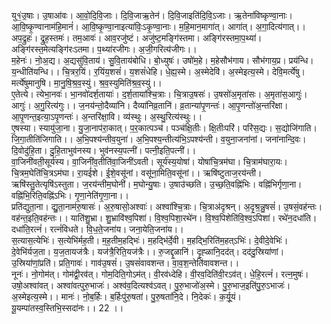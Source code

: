 

  
यु१॒॑उ॒षाः। उ॒षाआ॑वः। आ॒वो॒दि॒वि॒जाः। दि॒वि॒जाऋ॒तेन॑। दि॒वि॒जाइति॑दि॒वि॒ऽजाः। ऋ॒तेना॑विष्कृण्वा॒नाः। आ॒वि॒ष्कृ॒ण्वानाम॑हि॒मानं॑। आ॒वि॒ष्कृ॒ण्वा॒नाइत्या॑विः॒ऽकृ॒ण्वा॒नाः। म॒हि॒मान॒मागा॑त्। आगा॑त्। अ॒गा॒दित्य॑गात्।। अप॒द्रुहः॑। द्रुह॒स्तमः॑। तम॒आवः॑। आव॒रजु॑ष्टं। अजु॑ष्ट॒मङ्गि॑स्तमा। अङ्गि॑रस्तमा॒प॒थ्या॑। अङ्गि॑रस्त॒मेत्यङ्गि॑रःऽतमा। प॒थ्या॑रजीगः। अ॒जी॒गरित्य॑जीगः।।  
म॒हेनः॑। नो॒अ॒द्य। अ॒द्यसु॑वि॒ताय॑। सु॒वि॒ताय॑बोधि। बो॒ध्युषः॑। उषो॑म॒हे। म॒हेसौभ॑गाय। सौभ॑गाय॒प्र। प्रय॑न्धि। य॒न्धीति॑यन्धि।। चि॒त्रर॒यिं। र॒यिंय॒शसं॑। य॒शसं॑धेहि। धे॒ह्य॒स्मे। अ॒स्मेदेवि॑। अ॒स्मेइत्य॒स्मे। देवि॒मर्त्ये॑षु। मर्त्ये॑षुमानुषि। मा॒नु॒षि॒श्र॒व॒स्युं। श्र॒व॒स्युमिति॑श्र॒व॒स्युं।।  
ए॒तेत्ये। त्येभा॒नवः॑। भा॒नवो॑दर्श॒तायाः॑। द॒र्श॒ताया॑श्चि॒त्राः। चि॒त्राउ॒षसः॑। उ॒षसो॑अ॒मृता॑सः। अ॒मृता॑स॒आगुः॑। आगुः॑। अ॒गु॒रित्य॑गुः।। ज॒नय॑न्तो॒दैव्या॑नि। दैव्या॑निव्र॒तानि॑। व्र॒तान्या॑पृ॒णन्तः॑। आ॒पृ॒णन्तो॑अ॒न्तरि॑क्षा। आ॒पृ॒णन्त॒इत्या॒ऽपृ॒णन्तः॑। अ॒न्तरि॑क्षा॒वि। व्य॑स्थुः। अ॒स्थु॒रित्य॑स्थुः।।  
ए॒षस्या। स्यायु॑जा॒ना। यु॒जा॒नाप॑रा॒कात्। प॒र॒कात्पञ्च॑। पञ्च॑क्षि॒तीः। क्षि॒तीःपरि॑। परि॑स॒द्यः। स॒द्योजि॑गाति। जि॒गा॒तीति॑जिगाति।। अ॒भि॒पश्य॑न्तीव॒युना॑। अ॒भि॒पश्य॒न्तीत्य॑भि॒ऽपश्य॑न्ती। व॒युना॒जना॑नां। जना॑नान्दि॒वः। दि॒वोदु॑हि॒ता। दु॒हि॒ताभुव॑नस्य। भुव॑नस्य॒पत्नी॑। पत्नी॒इति॒पत्नी॑।।  
वा॒जिनी॑वती॒सूर्य॑स्य। वा॒जिनी॑व॒तीति॑वा॒जिनी॑ऽवती। सूर्य॑स्य॒योषा॑। योषा॑चि॒त्रम॑घा। चि॒त्राम॑घारा॒यः। चि॒त्रम॒घेति॑चि॒त्रऽम॑घा। रा॒यई॑शे। ई॒शे॒वसू॑नां। वसू॑ना॒मिति॒वसू॑नां।। ऋषि॑ष्टुताज॒रय॑न्ती। ऋषि॑स्तु॒तेत्यृषि॑ऽस्तुता। ज॒रय॑न्तीम॒घोनी॑। म॒घोन्यु॒षाः। उ॒षाउ॑च्छति। उ॒च्छ॒ति॒वह्नि॑भिः। वह्नि॑भिर्गृणा॒ना। वह्नि॑भि॒रिति॒वह्नि॑ऽभिः। गृ॒णा॒नेति॑गृ॒णा॒ना।।  
प्रति॑द्युता॒ना। द्यु॒ता॒नाम॑रु॒षासः॑। अ॒रु॒षासो॒अश्वाः॑। अश्वा॑श्चि॒त्राः। चि॒त्राअ॑दृश्रन्। अ॒दृ॒श्र॒न्नु॒षसं॑। उ॒षसं॒वह॑न्तः। वह॑न्त॒इति॒वह॑न्तः।। याति॑शु॒भ्रा। शु॒भ्रावि॑श्व॒पिशा॑। वि॒श्व॒पिशा॒रथे॑न। वि॒श्व॒पिशेति॑वि॒श्व॒ऽपिशा॑। रथे॑न॒दधा॑ति। दधा॑ति॒रत्नं॑। रत्नं॑विधते। वि॒ध॒ते॒जना॑य। जना॒येति॒जना॑य।।  
स॒त्यास॒त्येभिः॑। स॒त्येभि॑र्मह॒ती। म॒ह॒तीम॒हद्भिः॑। म॒हद्भि॑र्दे॒वी। म॒हद्भि॒रिति॑म॒हत्ऽभिः॑। दे॒वीदे॒वेभिः॑। दे॒वेभि॑र्यज॒ता। य॒ज॒तायज॑त्रैः। यज॑त्रै॒रिति॒यज॑त्रैः।। रु॒जद्दृ॒ळानि॑। दृ॒ह्ळानि॒दद॑त्। दद॑दु॒स्रिया॑णां। उ॒स्रिया॑णां॒प्रति॑। प्रति॒गावः॑। गाव॑उ॒षसं॑। उ॒षसं॑वावशन्त। वा॒व॒श॒न्तेति॑वावशन्त।।  
नूनः॑। नो॒गोम॑त्। गोम॑द्वी॒रव॑त्। गोम॒दिति॒गोऽम॑त्। वी॒रव॑ध्देहि। वी॒रव॒दिति॑वी॒रऽव॑त्। धे॒हि॒रत्नं॑। रत्न॒मुषः॑। उषो॒अश्वा॑वत्। अश्वा॑वत्पुरु॒भाजः॑। अश्व॑व॒दित्यश्व॑ऽवत्। पु॒रु॒भाजो॑अ॒स्मे। पु॒रु॒भाज॒इति॑पु॒रु॒ऽभाजः॑। अ॒स्मेइत्य॒स्मे।। मानः॑। नो॒ब॒र्हिः। ब॒र्हिःपु॑रु॒षता॑। पु॒रु॒षता॑नि॒दे। नि॒देकः॑। क॒र्यू॒यं। यू॒यम्पा॑तस्व॒स्तिभि॒स्सदा॑नः।। 22 ।।  
